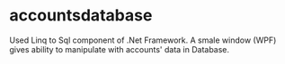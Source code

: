 # accountsdatabase
Used Linq to Sql component of .Net Framework. A smale window (WPF) gives ability to manipulate with accounts' data in Database.
